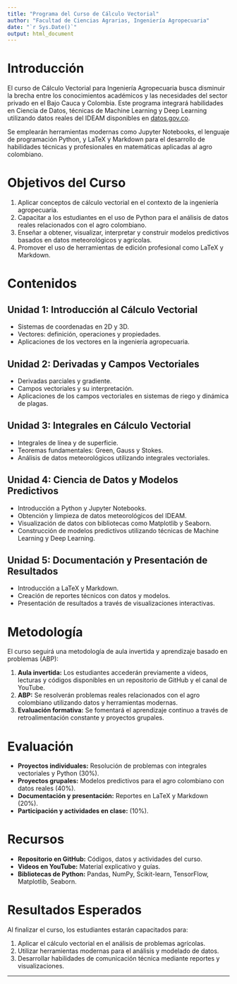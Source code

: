 ```yaml
---
title: "Programa del Curso de Cálculo Vectorial"
author: "Facultad de Ciencias Agrarias, Ingeniería Agropecuaria"
date: "`r Sys.Date()`"
output: html_document
---
```


# Introducción

El curso de Cálculo Vectorial para Ingeniería Agropecuaria busca disminuir la brecha entre los conocimientos académicos y las necesidades del sector privado en el Bajo Cauca y Colombia. Este programa integrará habilidades en Ciencia de Datos, técnicas de Machine Learning y Deep Learning utilizando datos reales del IDEAM disponibles en [datos.gov.co](https://datos.gov.co).

Se emplearán herramientas modernas como Jupyter Notebooks, el lenguaje de programación Python, y LaTeX y Markdown para el desarrollo de habilidades técnicas y profesionales en matemáticas aplicadas al agro colombiano.

# Objetivos del Curso

1. Aplicar conceptos de cálculo vectorial en el contexto de la ingeniería agropecuaria.
2. Capacitar a los estudiantes en el uso de Python para el análisis de datos reales relacionados con el agro colombiano.
3. Enseñar a obtener, visualizar, interpretar y construir modelos predictivos basados en datos meteorológicos y agrícolas.
4. Promover el uso de herramientas de edición profesional como LaTeX y Markdown.

# Contenidos

## Unidad 1: Introducción al Cálculo Vectorial
- Sistemas de coordenadas en 2D y 3D.
- Vectores: definición, operaciones y propiedades.
- Aplicaciones de los vectores en la ingeniería agropecuaria.

## Unidad 2: Derivadas y Campos Vectoriales
- Derivadas parciales y gradiente.
- Campos vectoriales y su interpretación.
- Aplicaciones de los campos vectoriales en sistemas de riego y dinámica de plagas.

## Unidad 3: Integrales en Cálculo Vectorial
- Integrales de línea y de superficie.
- Teoremas fundamentales: Green, Gauss y Stokes.
- Análisis de datos meteorológicos utilizando integrales vectoriales.

## Unidad 4: Ciencia de Datos y Modelos Predictivos
- Introducción a Python y Jupyter Notebooks.
- Obtención y limpieza de datos meteorológicos del IDEAM.
- Visualización de datos con bibliotecas como Matplotlib y Seaborn.
- Construcción de modelos predictivos utilizando técnicas de Machine Learning y Deep Learning.

## Unidad 5: Documentación y Presentación de Resultados
- Introducción a LaTeX y Markdown.
- Creación de reportes técnicos con datos y modelos.
- Presentación de resultados a través de visualizaciones interactivas.

# Metodología

El curso seguirá una metodología de aula invertida y aprendizaje basado en problemas (ABP):

1. **Aula invertida:** Los estudiantes accederán previamente a videos, lecturas y códigos disponibles en un repositorio de GitHub y el canal de YouTube.
2. **ABP:** Se resolverán problemas reales relacionados con el agro colombiano utilizando datos y herramientas modernas.
3. **Evaluación formativa:** Se fomentará el aprendizaje continuo a través de retroalimentación constante y proyectos grupales.

# Evaluación

- **Proyectos individuales:** Resolución de problemas con integrales vectoriales y Python (30%).
- **Proyectos grupales:** Modelos predictivos para el agro colombiano con datos reales (40%).
- **Documentación y presentación:** Reportes en LaTeX y Markdown (20%).
- **Participación y actividades en clase:** (10%).

# Recursos

- **Repositorio en GitHub:** Códigos, datos y actividades del curso.
- **Videos en YouTube:** Material explicativo y guías.
- **Bibliotecas de Python:** Pandas, NumPy, Scikit-learn, TensorFlow, Matplotlib, Seaborn.

# Resultados Esperados

Al finalizar el curso, los estudiantes estarán capacitados para:

1. Aplicar el cálculo vectorial en el análisis de problemas agrícolas.
2. Utilizar herramientas modernas para el análisis y modelado de datos.
3. Desarrollar habilidades de comunicación técnica mediante reportes y visualizaciones.

---
